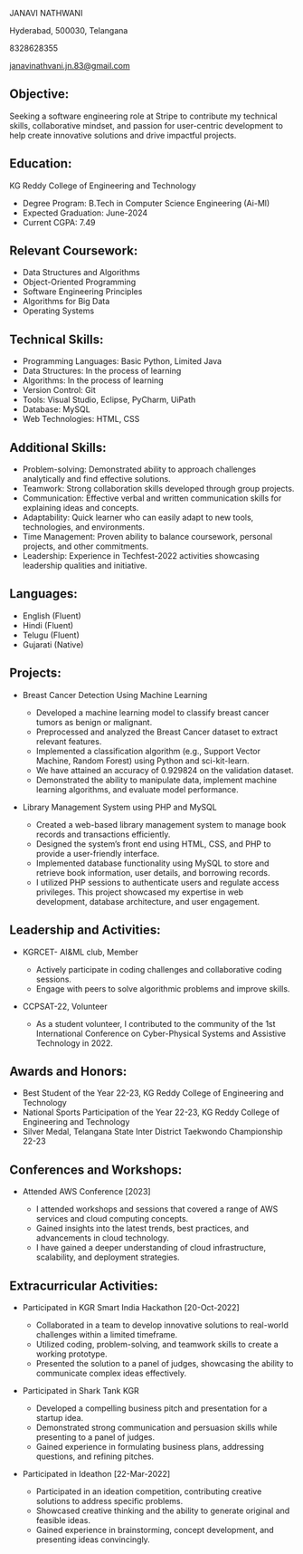 
JANAVI NATHWANI

Hyderabad, 500030, Telangana

8328628355

janavinathvani.jn.83@gmail.com

Objective:
---------
Seeking a software engineering role at Stripe to contribute my technical skills, collaborative mindset, and passion for user-centric development to help create innovative solutions and drive impactful projects.

Education:
----------
KG Reddy College of Engineering and Technology
- Degree Program: B.Tech in Computer Science Engineering (Ai-Ml)
- Expected Graduation: June-2024
- Current CGPA: 7.49

Relevant Coursework:
--------------------
- Data Structures and Algorithms
- Object-Oriented Programming
- Software Engineering Principles
- Algorithms for Big Data
- Operating Systems

Technical Skills:
-----------------
- Programming Languages: Basic Python, Limited Java
- Data Structures: In the process of learning
- Algorithms: In the process of learning
- Version Control: Git
- Tools: Visual Studio, Eclipse, PyCharm, UiPath
- Database: MySQL
- Web Technologies: HTML, CSS

Additional Skills:
------------------
- Problem-solving: Demonstrated ability to approach challenges analytically and find effective solutions.
- Teamwork: Strong collaboration skills developed through group projects. 
- Communication: Effective verbal and written communication skills for explaining ideas and concepts.
- Adaptability: Quick learner who can easily adapt to new tools, technologies, and environments.
- Time Management: Proven ability to balance coursework, personal projects, and other commitments.
- Leadership: Experience in Techfest-2022 activities showcasing leadership qualities and initiative.

Languages:
-----------
- English (Fluent)
- Hindi (Fluent)
- Telugu (Fluent)
- Gujarati (Native)

Projects:
---------
- Breast Cancer Detection Using Machine Learning

  -   Developed a machine learning model to classify breast cancer tumors as benign or malignant.
  -   Preprocessed and analyzed the Breast Cancer dataset to extract relevant features.
  -   Implemented a classification algorithm (e.g., Support Vector Machine, Random Forest) using Python and sci-kit-learn.
  -   We have attained an accuracy of 0.929824 on the validation dataset.
  -   Demonstrated the ability to manipulate data, implement machine learning algorithms, and evaluate model performance.

- Library Management System using PHP and MySQL

  -   Created a web-based library management system to manage book records and transactions efficiently.
  -   Designed the system’s front end using HTML, CSS, and PHP to provide a user-friendly interface.
  -   Implemented database functionality using MySQL to store and retrieve book information, user details, and borrowing records.
  -   I utilized PHP sessions to authenticate users and regulate access privileges. This project showcased my expertise in web development, database architecture, and user engagement.


Leadership and Activities:
--------------------------
-   KGRCET- AI&ML club, Member

	-   Actively participate in coding challenges and collaborative coding sessions.
	-   Engage with peers to solve algorithmic problems and improve skills.

-   CCPSAT-22, Volunteer

	-   As a student volunteer, I contributed to the community of the 1st International Conference on Cyber-Physical Systems and Assistive Technology in 2022.

Awards and Honors:
-------------------

- Best Student of the Year 22-23, KG Reddy College of Engineering and Technology
- National Sports Participation of the Year 22-23, KG Reddy College of Engineering and Technology
- Silver Medal, Telangana State Inter District Taekwondo Championship 22-23

Conferences and Workshops:
--------------------------
-   Attended AWS Conference [2023]

	-   I attended workshops and sessions that covered a range of AWS services and cloud computing concepts.
	-   Gained insights into the latest trends, best practices, and advancements in cloud technology.
	-   I have gained a deeper understanding of cloud infrastructure, scalability, and deployment strategies.
   
Extracurricular Activities:
---------------------------
- Participated in KGR Smart India Hackathon [20-Oct-2022]
   - Collaborated in a team to develop innovative solutions to real-world challenges within a limited timeframe.
   - Utilized coding, problem-solving, and teamwork skills to create a working prototype.
   - Presented the solution to a panel of judges, showcasing the ability to communicate complex ideas effectively.
   
- Participated in Shark Tank KGR 
   - Developed a compelling business pitch and presentation for a startup idea.
   - Demonstrated strong communication and persuasion skills while presenting to a panel of judges.
   - Gained experience in formulating business plans, addressing questions, and refining pitches.

- Participated in Ideathon [22-Mar-2022]
   - Participated in an ideation competition, contributing creative solutions to address specific problems.
   - Showcased creative thinking and the ability to generate original and feasible ideas.
   - Gained experience in brainstorming, concept development, and presenting ideas convincingly.

